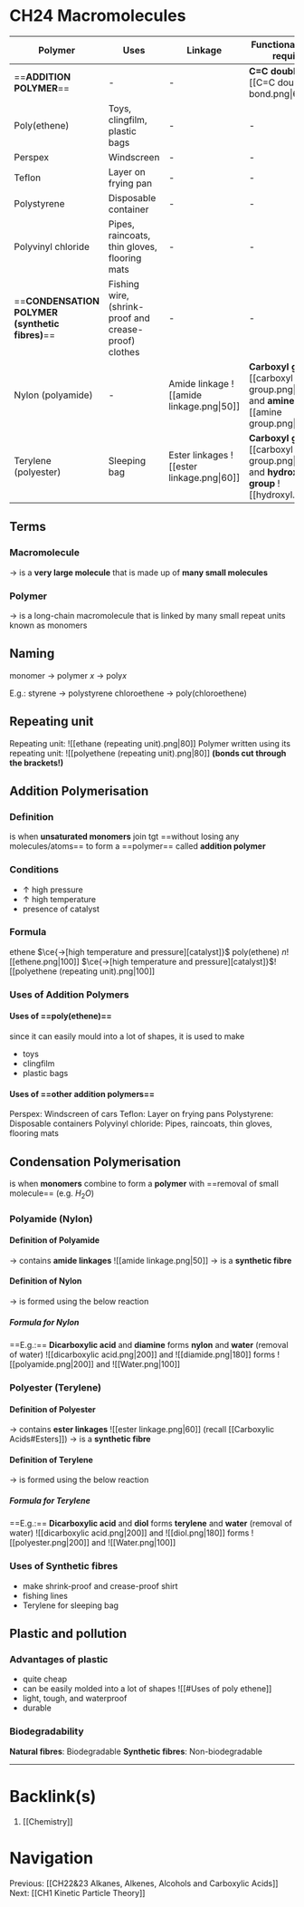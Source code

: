 # CH24 Macromolecules
| Polymer                  | Uses                                         | Linkage                                                | Functional groups required                                                                                          |
| ------------------------ | -------------------------------------------- | ------------------------------------------------------ | ------------------------------------------------------------------------------------------------------------------- |
| ==**ADDITION POLYMER**== |         -                                     |    -                                                    |    **C=C double bond** ![[C=C double bond.png\|60]]                                                                                                                 |
| Poly(ethene)             | Toys, clingfilm, plastic bags                |                                                 -       |   -                                                                                                                  |
| Perspex                  | Windscreen                                   |                                                    -    |  -                                                                                                                   |
| Teflon                   | Layer on frying pan                          |                                                   -     |   -                                                                                                                  |
| Polystyrene              | Disposable container                         |                                                    -    |    -                                                                                                                 |
| Polyvinyl chloride       | Pipes, raincoats, thin gloves, flooring mats |                                                      -  |  -                                                                                                                   |
| ==**CONDENSATION POLYMER (synthetic fibres)**==     |  Fishing wire, (shrink-proof and crease-proof) clothes                                            |                                                   -     |         -                                                                                                            |
| Nylon (polyamide)        |          -                                    | Amide linkage ![[amide linkage.png\|50]] | **Carboxyl group** ![[carboxyl group.png\|70]] and **amine group** ![[amine group.png\|60]]    |
| Terylene (polyester)     |     Sleeping bag                                         | Ester linkages ![[ester linkage.png\|60]]              | **Carboxyl group** ![[carboxyl group.png\|70]] and **hydroxyl group** ![[hydroxyl.png\|60]] |
## Terms
### Macromolecule
$\rightarrow$ is a **very large molecule** that is made up of **many small molecules**
### Polymer
$\rightarrow$ is a long-chain macromolecule that is linked by many small repeat units known as monomers

## Naming
monomer $\rightarrow$ polymer
$x$ $\rightarrow$ poly$x$

E.g.:
styrene $\rightarrow$ polystyrene 
chloroethene $\rightarrow$ poly(chloroethene)

## Repeating unit
Repeating unit:  ![[ethane (repeating unit).png|80]]
Polymer written using its repeating unit:  ![[polyethene (repeating unit).png|80]] **(bonds cut through the brackets!)**

## Addition Polymerisation

### Definition
is when **unsaturated monomers** join tgt ==without losing any molecules/atoms== to form a ==polymer== called **addition polymer**

### Conditions
- $\uparrow$ high pressure
- $\uparrow$ high temperature
- presence of catalyst

### Formula
ethene $\ce{->[high temperature and pressure][catalyst]}$ poly(ethene)
$n$![[ethene.png|100]] $\ce{->[high temperature and pressure][catalyst]}$![[polyethene (repeating unit).png|100]]

### **Uses** of Addition Polymers
#### Uses of ==poly(ethene)==
since it can easily mould into a lot of shapes, it is used to make
- toys
- clingfilm
- plastic bags
#### Uses of ==other addition polymers==
Perspex: Windscreen of cars
Teflon: Layer on frying pans
Polystyrene: Disposable containers
Polyvinyl chloride: Pipes, raincoats, thin gloves, flooring mats

## Condensation Polymerisation
is when **monomers** combine to form a **polymer** with ==removal of small molecule== (e.g. $H_2O$)

### Polyamide (Nylon)

#### Definition of Polyamide
$\rightarrow$ contains **amide linkages** ![[amide linkage.png|50]]
$\rightarrow$ is a **synthetic fibre**

#### Definition of Nylon
$\rightarrow$ is formed using the below reaction

##### Formula for Nylon
==E.g.:==
**Dicarboxylic acid** and **diamine** forms **nylon** and **water** (removal of water)
![[dicarboxylic acid.png|200]] and ![[diamide.png|180]] forms ![[polyamide.png|200]] and ![[Water.png|100]]

### Polyester (Terylene)

#### Definition of Polyester
$\rightarrow$ contains **ester linkages** ![[ester linkage.png|60]] (recall [[Carboxylic Acids#Esters]])
$\rightarrow$ is a **synthetic fibre**

#### Definition of Terylene
$\rightarrow$ is formed using the below reaction

##### Formula for Terylene
==E.g.:==
**Dicarboxylic acid** and **diol** forms **terylene** and **water** (removal of water)
![[dicarboxylic acid.png|200]] and ![[diol.png|180]] forms ![[polyester.png|200]] and ![[Water.png|100]]

### Uses of Synthetic fibres
- make shrink-proof and crease-proof shirt
- fishing lines
- Terylene for sleeping bag

## Plastic and pollution
### Advantages of plastic
- quite cheap
- can be easily molded into a lot of shapes ![[#Uses of poly ethene]]
- light, tough, and waterproof
- durable
### Biodegradability
**Natural fibres**: Biodegradable
**Synthetic fibres**: Non-biodegradable

---
# Backlink(s)
1. [[Chemistry]]
# Navigation
Previous: [[CH22&23 Alkanes, Alkenes, Alcohols and Carboxylic Acids]]
Next: [[CH1 Kinetic Particle Theory]]